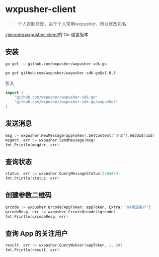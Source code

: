 # wxpusher-client
> 个人定制修改，由于个人常用wxpusher，所以修改包名

[zjiecode/wxpusher-client](https://github.com/zjiecode/wxpusher-client)的 Go 语言版本

## 安装

```sh
go get -u github.com/wxpusher/wxpusher-sdk-go
```

```sh
go get github.com/wxpusher/wxpusher-sdk-go@v1.0.3
```

引入

```go
import (
	"github.com/wxpusher/wxpusher-sdk-go"
	"github.com/wxpusher/wxpusher-sdk-go/wxpusher"
)
```

## 发送消息

```go
msg := wxpusher.NewMessage(appToken).SetContent("测试").AddUId(uId)
msgArr, err := wxpusher.SendMessage(msg)
fmt.Println(msgArr, err)
```

## 查询状态

```go
status, err := wxpusher.QueryMessageStatus(2384429)
fmt.Println(status, err)
```

## 创建参数二维码

```go
qrcode := wxpusher.Qrcode{AppToken: appToken, Extra: "XX渠道用户"}
qrcodeResp, err := wxpusher.CreateQrcode(&qrcode)
fmt.Println(qrcodeResp, err)
```

## 查询 App 的关注用户

```go
result, err := wxpusher.QueryWxUser(appToken, 1, 20)
fmt.Println(result, err)
```
